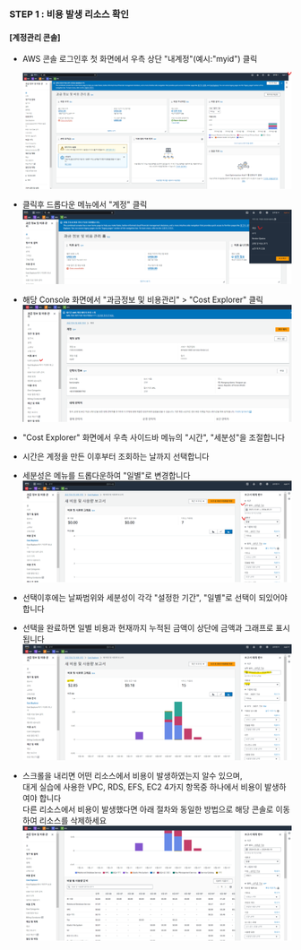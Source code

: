 ### STEP 1 : 비용 발생 리소스 확인 
#### [계정관리 콘솔]
 - AWS 콘솔 로그인후 첫 화면에서 우측 상단 "내계정"(예시:"myid") 클릭

    ![alt text](image.png)

 - 클릭후 드롭다운 메뉴에서 "계정" 클릭
    ![alt text](image-1.png)

 - 해당 Console 화면에서 "과금정보 및 비용관리" > "Cost Explorer" 클릭
    ![alt text](image-2.png)


 - "Cost Explorer" 화면에서 우측 사이드바 메뉴의 "시간", "세분성"을 조절합니다  
 - 시간은 계정을 만든 이후부터 조회하는 날까지 선택합니다
 - 세분성은 메뉴를 드롭다운하여 "일별"로 변경합니다
    ![alt text](image-3.png)


 - 선택이후에는 날짜범위와 세분성이 각각 "설정한 기간", "일별"로 선택이 되있어야 합니다
 - 선택을 완료하면 일별 비용과 현재까지 누적된 금액이 상단에 금액과 그래프로 표시됩니다 
    ![alt text](image-5.png)
 - 스크롤을 내리면 어떤 리소스에서 비용이 발생하였는지 알수 있으며,  
   대게 실습에 사용한 VPC, RDS, EFS, EC2 4가지 항목중 하나에서 비용이 발생하여야 합니다  
   다른 리소스에서 비용이 발생했다면 아래 절차와 동일한 방법으로 해당 콘솔로 이동하여 리소스를 삭제하세요   
    ![alt text](image-6.png)

